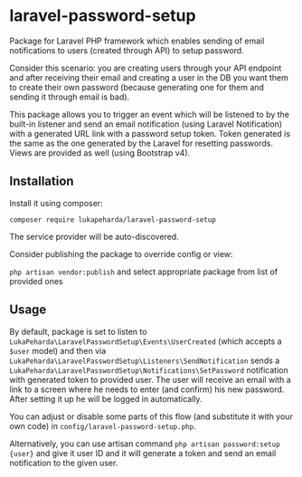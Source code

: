 # laravel-password-setup

Package for Laravel PHP framework which enables sending of email notifications to users (created through API) to setup password.

Consider this scenario: you are creating users through your API endpoint and after receiving their email and creating a user in the DB you want them to create their own password (because generating one for them and sending it through email is bad). 

This package allows you to trigger an event which will be listened to by the built-in listener and send an email notification (using Laravel Notification) with a generated URL link with a password setup token. Token generated is the same as the one generated by the Laravel for resetting passwords. Views are provided as well (using Bootstrap v4).

## Installation

Install it using composer:

`composer require lukapeharda/laravel-password-setup`

The service provider will be auto-discovered.

Consider publishing the package to override config or view:

`php artisan vendor:publish` and select appropriate package from list of provided ones

## Usage

By default, package is set to listen to `LukaPeharda\LaravelPasswordSetup\Events\UserCreated` (which accepts a `$user` model) and then via `LukaPeharda\LaravelPasswordSetup\Listeners\SendNotification` sends a `LukaPeharda\LaravelPasswordSetup\Notifications\SetPassword` notification with generated token to provided user. The user will receive an email with a link to a screen where he needs to enter (and confirm) his new password. After setting it up he will be logged in automatically.

You can adjust or disable some parts of this flow (and substitute it with your own code) in `config/laravel-password-setup.php`.

Alternatively, you can use artisan command `php artisan password:setup {user}` and give it user ID and it will generate a token and send an email notification to the given user.